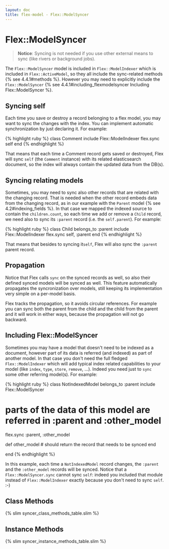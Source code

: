 ```yaml
---
layout: doc
title: flex-model - Flex::ModelSyncer
---
```


# Flex::ModelSyncer

> __Notice__: Syncing is not needed if you use other external means to sync (like rivers or background jobs).


The `Flex::ModelSyncer` model is included in `Flex::ModelIndexer` which is included in `Flex::ActiveModel`, so they all include the sync-related methods {% see 4.4.1#methods %}. However you may need to explicitly include the `Flex::ModelSyncer` {% see 4.4.1#including_flexmodelsyncer Including Flex::ModelSyncer %}.

## Syncing self

Each time you save or destroy a record belonging to a flex model, you may want to sync the changes with the index. You can implement automatic synchronization by just declaring it. For example:

{% highlight ruby %}
class Comment
  include Flex::ModelIndexer
  flex.sync self
end
{% endhighlight %}

That means that each time a Comment record gets saved or destroyed, Flex will sync `self` (the `Comment` instance) with its related elasticsearch document, so the index will always contain the updated data from the DB(s).

## Syncing relating models

Sometimes, you may need to sync also other records that are related with the changing record. That is needed when the other record embeds data from the changing record, as in our example with the `Parent` model {% see 4.2#indexing_fields %}. In that case we mapped the indexed source to contain the `children.count`, so each time we add or remove a `Child` record, we need also to sync its `:parent` record (i.e. the `self.parent`). For example:

{% highlight ruby %}
class Child
  belongs_to :parent
  include Flex::ModelIndexer
  flex.sync self, :parent
end
{% endhighlight %}

That means that besides to syncing it`self`, Flex will also sync the `:parent` parent record.

## Propagation

Notice that Flex calls `sync` on the synced records as well, so also their defined synced models will be synced as well. This feature automatically propagates the syncronization over models, still keeping its implementation very simple on a per-model basis.

Flex tracks the propagation, so it avoids circular references. For example you can sync both the parent from the child and the child from the parent and it will work in either ways, because the propagation will not go backward.


## Including Flex::ModelSyncer

Sometimes you may have a model that doesn't need to be indexed as a document, however part of its data is referred (and indexed) as part of another model. In that case you don't need the full fledged `Flex::ModelIndexer` which will add typical index related capabilities to your model (like `index`, `type`, `store`, `remove`, ...). Indeed you need just to `sync` some other referring model(s). For example:

{% highlight ruby %}
class NotIndexedModel
  belongs_to :parent
  include Flex::ModelSyncer
  # parts of the data of this model are referred in :parent and :other_model
  flex.sync :parent, :other_model

  def other_model
    # should return the record that needs to be synced
  end

end
{% endhighlight %}

In this example, each time a `NotIndexedModel` record changes, the `:parent` and the `:other_model` records will be synced. Notice that a `Flex::ModelSyncer.sync` cannot sync `self`: indeed you included that module instead of `Flex::ModelIndexer` exactly because you don't need to sync `self`. :-)

## Class Methods

{% slim syncer_class_methods_table.slim %}

## Instance Methods

{% slim syncer_instance_methods_table.slim %}
